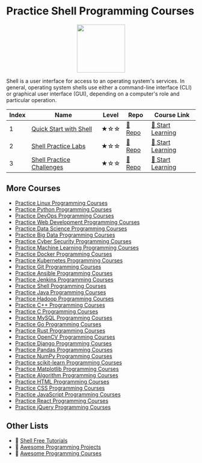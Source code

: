 # Practice Shell Programming Courses

<div align="center">
<img width="128px" src="https://file.labex.io/path/FaVTnI4iqZP0.png">
</div>

Shell is a user interface for access to an operating system's services. In general, operating system shells use either a command-line interface (CLI) or graphical user interface (GUI), depending on a computer's role and particular operation.

|   Index | Name                                                    | Level   | Repo                                                               | Course Link                                                             |
|---------|---------------------------------------------------------|---------|--------------------------------------------------------------------|-------------------------------------------------------------------------|
|       1 | [Quick Start with Shell](#quick-start-with-shell)       | ★☆☆     | [🔗 Repo](https://github.com/labex-labs/quick-start-with-shell)    | [🚀 Start Learning](https://labex.io/courses/quick-start-with-shell)    |
|       2 | [Shell Practice Labs](#shell-practice-labs)             | ★☆☆     | [🔗 Repo](https://github.com/labex-labs/shell-practice-labs)       | [🚀 Start Learning](https://labex.io/courses/shell-practice-labs)       |
|       3 | [Shell Practice Challenges](#shell-practice-challenges) | ★☆☆     | [🔗 Repo](https://github.com/labex-labs/shell-practice-challenges) | [🚀 Start Learning](https://labex.io/courses/shell-practice-challenges) |

## More Courses

- [Practice Linux Programming Courses](https://github.com/labex-labs/practice-linux-programming-courses)
- [Practice Python Programming Courses](https://github.com/labex-labs/practice-python-programming-courses)
- [Practice DevOps Programming Courses](https://github.com/labex-labs/practice-devops-programming-courses)
- [Practice Web Development Programming Courses](https://github.com/labex-labs/practice-web-development-programming-courses)
- [Practice Data Science Programming Courses](https://github.com/labex-labs/practice-data-science-programming-courses)
- [Practice Big Data Programming Courses](https://github.com/labex-labs/practice-bigdata-programming-courses)
- [Practice Cyber Security Programming Courses](https://github.com/labex-labs/practice-cysec-programming-courses)
- [Practice Machine Learning Programming Courses](https://github.com/labex-labs/practice-ml-programming-courses)
- [Practice Docker Programming Courses](https://github.com/labex-labs/practice-docker-programming-courses)
- [Practice Kubernetes Programming Courses](https://github.com/labex-labs/practice-kubernetes-programming-courses)
- [Practice Git Programming Courses](https://github.com/labex-labs/practice-git-programming-courses)
- [Practice Ansible Programming Courses](https://github.com/labex-labs/practice-ansible-programming-courses)
- [Practice Jenkins Programming Courses](https://github.com/labex-labs/practice-jenkins-programming-courses)
- [Practice Shell Programming Courses](https://github.com/labex-labs/practice-shell-programming-courses)
- [Practice Java Programming Courses](https://github.com/labex-labs/practice-java-programming-courses)
- [Practice Hadoop Programming Courses](https://github.com/labex-labs/practice-hadoop-programming-courses)
- [Practice C++ Programming Courses](https://github.com/labex-labs/practice-cpp-programming-courses)
- [Practice C Programming Courses](https://github.com/labex-labs/practice-c-programming-courses)
- [Practice MySQL Programming Courses](https://github.com/labex-labs/practice-mysql-programming-courses)
- [Practice Go Programming Courses](https://github.com/labex-labs/practice-go-programming-courses)
- [Practice Rust Programming Courses](https://github.com/labex-labs/practice-rust-programming-courses)
- [Practice OpenCV Programming Courses](https://github.com/labex-labs/practice-opencv-programming-courses)
- [Practice Django Programming Courses](https://github.com/labex-labs/practice-django-programming-courses)
- [Practice Pandas Programming Courses](https://github.com/labex-labs/practice-pandas-programming-courses)
- [Practice NumPy Programming Courses](https://github.com/labex-labs/practice-numpy-programming-courses)
- [Practice scikit-learn Programming Courses](https://github.com/labex-labs/practice-sklearn-programming-courses)
- [Practice Matplotlib Programming Courses](https://github.com/labex-labs/practice-matplotlib-programming-courses)
- [Practice Algorithm Programming Courses](https://github.com/labex-labs/practice-algorithm-programming-courses)
- [Practice HTML Programming Courses](https://github.com/labex-labs/practice-html-programming-courses)
- [Practice CSS Programming Courses](https://github.com/labex-labs/practice-css-programming-courses)
- [Practice JavaScript Programming Courses](https://github.com/labex-labs/practice-javascript-programming-courses)
- [Practice React Programming Courses](https://github.com/labex-labs/practice-react-programming-courses)
- [Practice jQuery Programming Courses](https://github.com/labex-labs/practice-jquery-programming-courses)


## Other Lists

- 🔗 [Shell Free Tutorials](https://github.com/labex-labs/shell-free-tutorials)
- 🔗 [Awesome Programming Projects](https://github.com/labex-labs/awesome-programming-projects)
- 🔗 [Awesome Programming Courses](https://github.com/labex-labs/awesome-programming-courses)

